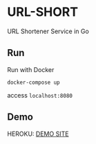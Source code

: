 # URL-SHORT

URL Shortener Service in Go

## Run

Run with Docker

```
docker-compose up
```

access `localhost:8080`

## Demo

HEROKU: [DEMO SITE](https://url-shortern.herokuapp.com/)